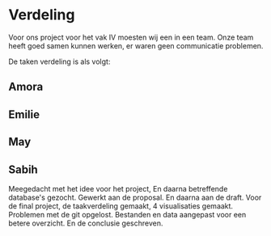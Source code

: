 # Verdeling

Voor ons project voor het vak IV moesten wij een in een team. 
Onze team heeft goed samen kunnen werken, er waren geen communicatie problemen.

De taken verdeling is als volgt:

## Amora

## Emilie

## May

## Sabih
Meegedacht met het idee voor het project, En daarna betreffende database's gezocht. 
Gewerkt aan de proposal. En daarna aan de draft.
Voor de final project, de taakverdeling gemaakt, 4 visualisaties gemaakt. Problemen met de git opgelost. Bestanden en data aangepast voor een betere overzicht. En de conclusie geschreven.

